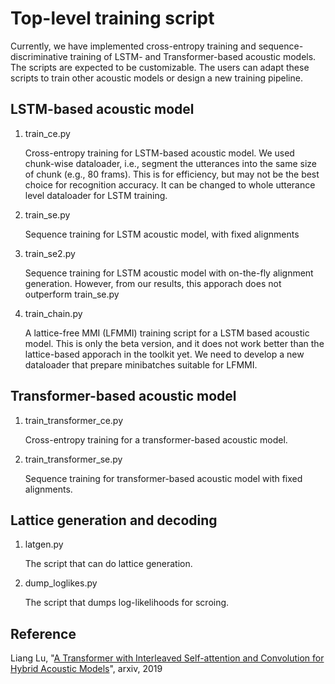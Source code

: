 # Top-level training script

Currently, we have implemented cross-entropy training and sequence-discriminative training of LSTM- and Transformer-based acoustic models. The scripts are expected to be customizable. The users can adapt these scripts to train other acoustic models or design a new training pipeline.

## LSTM-based acoustic model


1. train\_ce.py

   Cross-entropy training for LSTM-based acoustic model. We used chunk-wise dataloader, i.e., segment the utterances into the same size of chunk (e.g., 80 frams). This is for efficiency, but may not be the best choice for recognition accuracy. It can be changed to whole utterance level dataloader for LSTM training.

2. train\_se.py

   Sequence training for LSTM acoustic model, with fixed alignments

3. train\_se2.py

   Sequence training for LSTM acoustic model with on-the-fly alignment generation. However, from our results, this apporach does not outperform train\_se.py

4. train\_chain.py

    A lattice-free MMI (LFMMI) training script for a LSTM based acoustic model. This is only the beta version, and it does not work better than the lattice-based apporach in the toolkit yet. We need to develop a new dataloader that prepare minibatches suitable for LFMMI.

## Transformer-based acoustic model

1. train\_transformer\_ce.py 

   Cross-entropy training for a transformer-based acoustic model.

2. train\_transformer\_se.py

   Sequence training for transformer-based acoustic model with fixed alignments. 

## Lattice generation and decoding

1. latgen.py
   
   The script that can do lattice generation. 

2. dump\_loglikes.py

   The script that dumps log-likelihoods for scroing. 

## Reference

Liang Lu, "[A Transformer with Interleaved Self-attention and Convolution for Hybrid Acoustic Models](https://arxiv.org/abs/1910.10352)", arxiv, 2019
